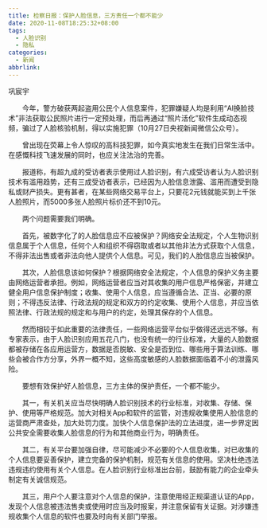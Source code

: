 ```yaml
---
title: 检察日报：保护人脸信息，三方责任一个都不能少
date: 2020-11-08T18:25:32+08:00
tags:
  - 人脸识别
  - 隐私
categories:
  - 新闻
abbrlink:
---
```


巩宸宇

　　今年，警方破获两起盗用公民个人信息案件，犯罪嫌疑人均是利用“AI换脸技术”非法获取公民照片进行一定预处理，而后再通过“照片活化”软件生成动态视频，骗过了人脸核验机制，得以实施犯罪（10月27日央视新闻微信公众号）。

　　曾出现在荧幕上令人惊叹的高科技犯罪，如今真实地发生在我们日常生活中。在感慨科技飞速发展的同时，也应关注法治的完善。

　　报道称，有超九成的受访者表示使用过人脸识别，有六成受访者认为人脸识别技术有滥用趋势，还有三成受访者表示，已经因为人脸信息泄露、滥用而遭受到隐私或财产损失。更有甚者，在某些网络交易平台上，只要花2元钱就能买到上千张人脸照片，而5000多张人脸照片标价还不到10元。

　　两个问题需要我们明确。

　　首先，被数字化了的人脸信息应不应被保护？网络安全法规定，个人生物识别信息属于个人信息，任何个人和组织不得窃取或者以其他非法方式获取个人信息，不得非法出售或者非法向他人提供个人信息。可见，我们的人脸信息应当被保护。

　　其次，人脸信息该如何保护？根据网络安全法规定，个人信息的保护义务主要由网络运营者承担。例如，网络运营者应当对其收集的用户信息严格保密，并建立健全用户信息保护制度；收集、使用个人信息，应当遵循合法、正当、必要的原则；不得违反法律、行政法规的规定和双方的约定收集、使用个人信息，并应当依照法律、行政法规的规定和与用户的约定，处理其保存的个人信息。

　　然而相较于如此重要的法律责任，一些网络运营平台似乎做得还远远不够。有专家表示，由于人脸识别应用五花八门，也没有统一的行业标准，大量的人脸数据都被存储在各应用运营方，数据是否脱敏、安全是否到位、哪些用于算法训练、哪些会被合作方分享，外界一概不知，这些高度敏感的人脸数据面临着不小的泄露风险。

　　要想有效保护好人脸信息，三方主体的保护责任，一个都不能少。

　　其一，有关机关应当尽快明确人脸识别技术的行业标准，对收集、存储、保护、使用等严格规范。加大对相关App和软件的监管，对违规收集使用人脸信息的运营商严肃查处，加大处罚力度。加快个人信息保护法的立法进度，进一步界定因公共安全需要收集人脸信息的行为和其他商业行为，明确责任。

　　其二，有关平台要加强自律，尽可能减少不必要的个人信息收集，对已收集的个人信息要妥善保护，建立完备的保护机制，规范有关信息的使用。坚决杜绝违法违规违约使用有关个人信息。在人脸识别行业标准出台前，鼓励有能力的企业牵头制定有关诚信规范。

　　其三，用户个人要注意对个人信息的保护，注意使用经正规渠道认证的App，发现个人信息被违法售卖或使用时应当及时报案，并注意保留有关证据。对涉嫌违规收集个人信息的软件也要及时向有关部门举报。
